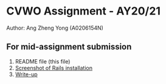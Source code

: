 # CVWO Assignment - AY20/21

Author: Ang Zheng Yong (A0206154N)

## For mid-assignment submission
1. README file (this file)
2. [Screenshot of Rails installation](/rails_screenshot.png)
3. [Write-up](/cvwo_write_up.pdf)
